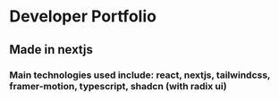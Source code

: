# Developer Portfolio

## Made in nextjs

### Main technologies used include: react, nextjs, tailwindcss, framer-motion, typescript, shadcn (with radix ui)
